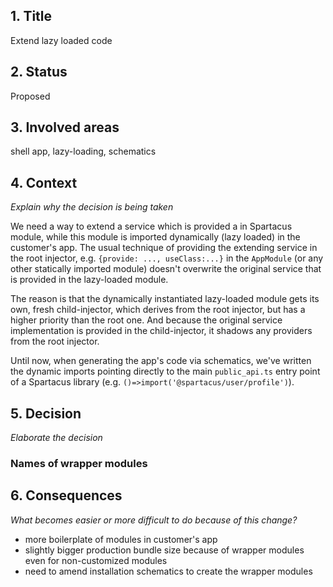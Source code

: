 ## 1. Title
Extend lazy loaded code

## 2. Status
Proposed

## 3. Involved areas
shell app, lazy-loading, schematics

## 4. Context
_Explain why the decision is being taken_

We need a way to extend a service which is provided a in Spartacus module, while this module is imported dynamically (lazy loaded) in the customer's app. The usual technique of providing the extending service in the root injector, e.g. `{provide: ..., useClass:...}` in the `AppModule` (or any other statically imported module) doesn't overwrite the original service that is provided in the lazy-loaded module. 

The reason is that the dynamically instantiated lazy-loaded module gets its own, fresh child-injector, which derives from the root injector, but has a higher priority than the root one. And because the original service implementation is provided in the child-injector, it shadows any providers from the root injector.

Until now, when generating the app's code via schematics, we've written the dynamic imports pointing directly to the main `public_api.ts` entry point of a Spartacus library (e.g. `()=>import('@spartacus/user/profile')`). 

## 5. Decision
_Elaborate the decision_

### Names of wrapper modules


## 6. Consequences
_What becomes easier or more difficult to do because of this change?_

- more boilerplate of modules in customer's app
- slightly bigger production bundle size because of wrapper modules even for non-customized modules
- need to amend installation schematics to create the wrapper modules

